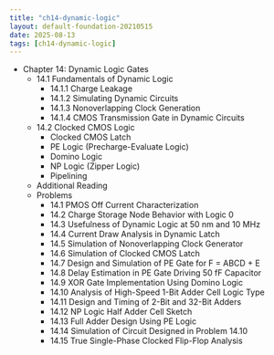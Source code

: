 ```yaml
---
title: "ch14-dynamic-logic"
layout: default-foundation-20210515
date: 2025-08-13
tags: [ch14-dynamic-logic]
---
```


- Chapter 14: Dynamic Logic Gates  
  - 14.1 Fundamentals of Dynamic Logic  
    - 14.1.1 Charge Leakage  
    - 14.1.2 Simulating Dynamic Circuits  
    - 14.1.3 Nonoverlapping Clock Generation  
    - 14.1.4 CMOS Transmission Gate in Dynamic Circuits  
  - 14.2 Clocked CMOS Logic  
    - Clocked CMOS Latch  
    - PE Logic (Precharge-Evaluate Logic)  
    - Domino Logic  
    - NP Logic (Zipper Logic)  
    - Pipelining  
  - Additional Reading  
  - Problems  
    - 14.1 PMOS Off Current Characterization  
    - 14.2 Charge Storage Node Behavior with Logic 0  
    - 14.3 Usefulness of Dynamic Logic at 50 nm and 10 MHz  
    - 14.4 Current Draw Analysis in Dynamic Latch  
    - 14.5 Simulation of Nonoverlapping Clock Generator  
    - 14.6 Simulation of Clocked CMOS Latch  
    - 14.7 Design and Simulation of PE Gate for F = ABCD + E  
    - 14.8 Delay Estimation in PE Gate Driving 50 fF Capacitor  
    - 14.9 XOR Gate Implementation Using Domino Logic  
    - 14.10 Analysis of High-Speed 1-Bit Adder Cell Logic Type  
    - 14.11 Design and Timing of 2-Bit and 32-Bit Adders  
    - 14.12 NP Logic Half Adder Cell Sketch  
    - 14.13 Full Adder Design Using PE Logic  
    - 14.14 Simulation of Circuit Designed in Problem 14.10  
    - 14.15 True Single-Phase Clocked Flip-Flop Analysis
